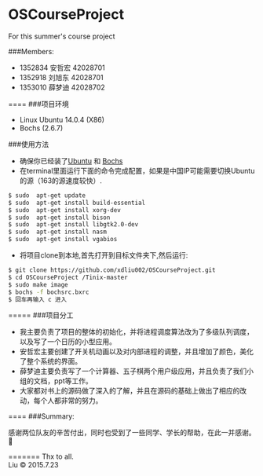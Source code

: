 # OSCourseProject
For this summer's course project

###Members:
* 1352834 安哲宏 42028701 <br/>
* 1352918 刘旭东 42028701 <br/>
* 1353010 薛梦迪 42028702 <br/>

====
###项目环境
* Linux Ubuntu 14.0.4 (X86)
* Bochs (2.6.7)

###使用方法
* 确保你已经装了<a href="http://www.ubuntu.com/download/desktop">Ubuntu</a> 和 <a href="http://sourceforge.net/projects/bochs/">Bochs</a>
* 在terminal里面运行下面的命令完成配置，如果是中国IP可能需要切换Ubuntu的源（163的源速度较快）.
```bash
$ sudo  apt-get update 
$ sudo	apt-get	install	build-essential	
$ sudo	apt-get	install	xorg-dev										
$ sudo	apt-get	install	bison	
$ sudo	apt-get	install	libgtk2.0-dev
$ sudo	apt-get	install	nasm
$ sudo	apt-get	install	vgabios
```
* 将项目clone到本地,首先打开到目标文件夹下,然后运行:
```bash
$ git clone https://github.com/xdliu002/OSCourseProject.git
$ cd OSCourseProject /Tinix-master
$ sudo make image
$ bochs -f bochsrc.bxrc
$ 回车再输入 c 进入
```

=====
###项目分工

* 我主要负责了项目的整体的初始化，并将进程调度算法改为了多级队列调度，以及写了一个日历的小型应用。
* 安哲宏主要创建了开关机动画以及对内部进程的调整，并且增加了颜色，美化了整个系统的界面。
* 薛梦迪主要负责写了一个计算器、五子棋两个用户级应用，并且负责了我们小组的文档，ppt等工作。
* 大家都对书上的源码做了深入的了解，并且在源码的基础上做出了相应的改动，每个人都非常的努力。

====
###Summary:

感谢两位队友的辛苦付出，同时也受到了一些同学、学长的帮助，在此一并感谢。🙏

=======
Thx to all.<br/>
Liu © 2015.7.23
